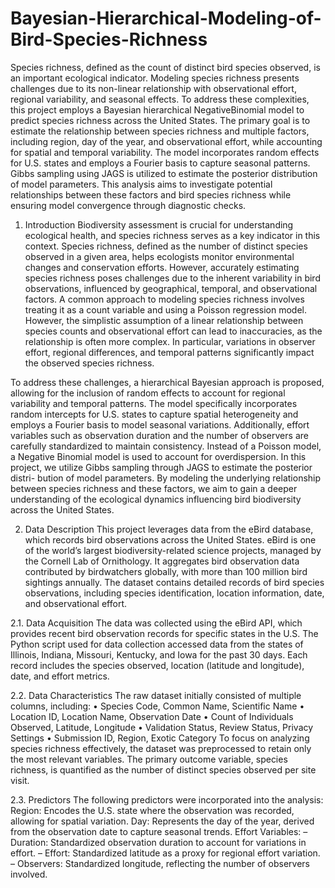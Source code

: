 # Bayesian-Hierarchical-Modeling-of-Bird-Species-Richness

Species richness, defined as the count of distinct bird species observed, is an important ecological indicator. Modeling species richness presents challenges due to its non-linear relationship with observational effort, regional variability, and seasonal effects. To address these complexities, this project employs a Bayesian hierarchical NegativeBinomial model to predict species richness across the United States. The primary goal is to estimate the relationship between species richness and multiple factors, including region, day of the year, and observational effort, while accounting for spatial and temporal variability. The model incorporates random effects for U.S. states and employs a Fourier basis to capture seasonal patterns. Gibbs sampling using JAGS is utilized to estimate the posterior distribution of model parameters. This analysis aims to investigate potential relationships between these factors and bird species richness while ensuring model convergence through diagnostic checks.

1. Introduction
Biodiversity assessment is crucial for understanding ecological health, and species richness serves as a key indicator in this context. Species richness, defined as the number of distinct species observed in a given area, helps ecologists monitor environmental changes and conservation efforts. However, accurately estimating species richness poses challenges due to the inherent variability in bird observations, influenced by geographical, temporal, and observational factors.
A common approach to modeling species richness involves treating it as a count variable and using a Poisson regression model. However, the simplistic assumption of a linear relationship between species counts and observational effort can lead to inaccuracies, as the relationship is often more complex. In particular, variations in observer effort, regional differences, and temporal patterns significantly impact the observed species richness.

To address these challenges, a hierarchical Bayesian approach is proposed, allowing for the inclusion of random effects to account for regional variability and temporal patterns. The model specifically incorporates random intercepts for U.S. states to capture spatial heterogeneity and employs a Fourier basis to model seasonal variations. Additionally, effort variables such as observation duration and the number of observers are carefully standardized to maintain consistency. Instead of a Poisson model, a Negative Binomial model is used to account for overdispersion.
In this project, we utilize Gibbs sampling through JAGS to estimate the posterior distri- bution of model parameters. By modeling the underlying relationship between species richness and these factors, we aim to gain a deeper understanding of the ecological dynamics influencing bird biodiversity across the United States.


2. Data Description
This project leverages data from the eBird database, which records bird observations across the United States. eBird is one of the world’s largest biodiversity-related science projects, managed by the Cornell Lab of Ornithology. It aggregates bird observation data contributed by birdwatchers globally, with more than 100 million bird sightings annually. The dataset contains detailed records of bird species observations, including species identification, location information, date, and observational effort.

2.1. Data Acquisition
The data was collected using the eBird API, which provides recent bird observation records for specific states in the U.S. The Python script used for data collection accessed data from the states of Illinois, Indiana, Missouri, Kentucky, and Iowa for the past 30 days. Each record includes the species observed, location (latitude and longitude), date, and effort metrics.

2.2. Data Characteristics
The raw dataset initially consisted of multiple columns, including: • Species Code, Common Name, Scientific Name
• Location ID, Location Name, Observation Date
• Count of Individuals Observed, Latitude, Longitude
• Validation Status, Review Status, Privacy Settings
• Submission ID, Region, Exotic Category
To focus on analyzing species richness effectively, the dataset was preprocessed to retain only the most relevant variables. The primary outcome variable, species richness, is quantified as the number of distinct species observed per site visit.

2.3. Predictors
The following predictors were incorporated into the analysis:
Region: Encodes the U.S. state where the observation was recorded, allowing for spatial variation.
Day: Represents the day of the year, derived from the observation date to capture seasonal trends.
Effort Variables:
– Duration: Standardized observation duration to account for variations in effort. 
– Effort: Standardized latitude as a proxy for regional effort variation.
– Observers: Standardized longitude, reflecting the number of observers involved.

